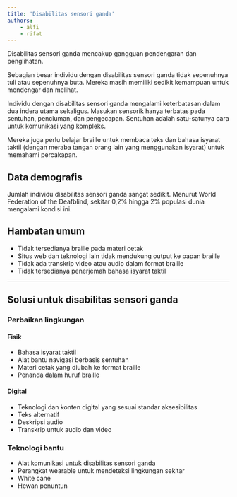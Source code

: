 ```yaml
---
title: 'Disabilitas sensori ganda'
authors:
    - alfi
    - rifat
---
```


Disabilitas sensori ganda mencakup gangguan pendengaran dan penglihatan.  

Sebagian besar individu dengan disabilitas sensori ganda tidak sepenuhnya tuli atau sepenuhnya buta. Mereka masih memiliki sedikit kemampuan untuk mendengar dan melihat.

Individu dengan disabilitas sensori ganda mengalami keterbatasan dalam dua indera utama sekaligus. Masukan sensorik hanya terbatas pada sentuhan, penciuman, dan pengecapan. Sentuhan adalah satu-satunya cara untuk komunikasi yang kompleks.  

Mereka juga perlu belajar braille untuk membaca teks dan bahasa isyarat taktil (dengan meraba tangan orang lain yang menggunakan isyarat) untuk memahami percakapan.

## Data demografis

Jumlah individu disabilitas sensori ganda sangat sedikit. Menurut World Federation of the Deafblind, sekitar 0,2% hingga 2% populasi dunia mengalami kondisi ini.

## Hambatan umum

- Tidak tersedianya braille pada materi cetak  
- Situs web dan teknologi lain tidak mendukung output ke papan braille  
- Tidak ada transkrip video atau audio dalam format braille  
- Tidak tersedianya penerjemah bahasa isyarat taktil

---

## Solusi untuk disabilitas sensori ganda

### Perbaikan lingkungan

#### Fisik

- Bahasa isyarat taktil  
- Alat bantu navigasi berbasis sentuhan  
- Materi cetak yang diubah ke format braille  
- Penanda dalam huruf braille

#### Digital

- Teknologi dan konten digital yang sesuai standar aksesibilitas  
- Teks alternatif  
- Deskripsi audio  
- Transkrip untuk audio dan video

### Teknologi bantu

- Alat komunikasi untuk disabilitas sensori ganda
- Perangkat wearable untuk mendeteksi lingkungan sekitar  
- White cane  
- Hewan penuntun
